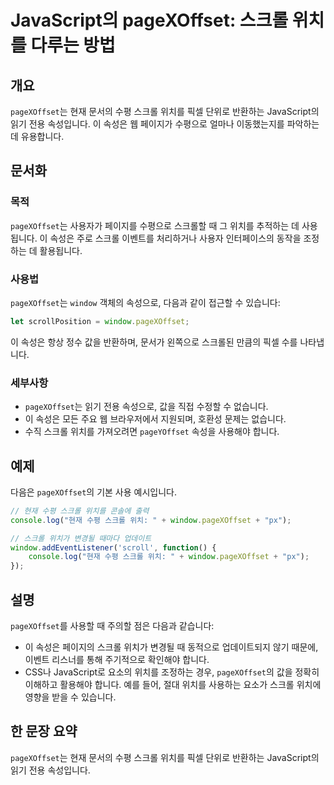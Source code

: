 <!--
Meta Description: # JavaScript의 pageXOffset: 스크롤 위치를 다루는 방법 ## 개요 `pageXOffset`는 현재 문서의 수평 스크롤 위치를 픽셀 단위로 반환하는 JavaScript의 읽기 전용 속성입니다. 이 속성은 웹 페이지가 수평으로 얼마나 이동했는지를 파악하...
Meta Keywords: pagexoffset, 스크롤, 위치를, 속성은, window
-->

# JavaScript의 pageXOffset: 스크롤 위치를 다루는 방법

## 개요
`pageXOffset`는 현재 문서의 수평 스크롤 위치를 픽셀 단위로 반환하는 JavaScript의 읽기 전용 속성입니다. 이 속성은 웹 페이지가 수평으로 얼마나 이동했는지를 파악하는 데 유용합니다.

## 문서화
### 목적
`pageXOffset`는 사용자가 페이지를 수평으로 스크롤할 때 그 위치를 추적하는 데 사용됩니다. 이 속성은 주로 스크롤 이벤트를 처리하거나 사용자 인터페이스의 동작을 조정하는 데 활용됩니다.

### 사용법
`pageXOffset`는 `window` 객체의 속성으로, 다음과 같이 접근할 수 있습니다:

```javascript
let scrollPosition = window.pageXOffset;
```

이 속성은 항상 정수 값을 반환하며, 문서가 왼쪽으로 스크롤된 만큼의 픽셀 수를 나타냅니다.

### 세부사항
- `pageXOffset`는 읽기 전용 속성으로, 값을 직접 수정할 수 없습니다.
- 이 속성은 모든 주요 웹 브라우저에서 지원되며, 호환성 문제는 없습니다.
- 수직 스크롤 위치를 가져오려면 `pageYOffset` 속성을 사용해야 합니다.

## 예제
다음은 `pageXOffset`의 기본 사용 예시입니다.

```javascript
// 현재 수평 스크롤 위치를 콘솔에 출력
console.log("현재 수평 스크롤 위치: " + window.pageXOffset + "px");

// 스크롤 위치가 변경될 때마다 업데이트
window.addEventListener('scroll', function() {
    console.log("현재 수평 스크롤 위치: " + window.pageXOffset + "px");
});
```

## 설명
`pageXOffset`를 사용할 때 주의할 점은 다음과 같습니다:
- 이 속성은 페이지의 스크롤 위치가 변경될 때 동적으로 업데이트되지 않기 때문에, 이벤트 리스너를 통해 주기적으로 확인해야 합니다.
- CSS나 JavaScript로 요소의 위치를 조정하는 경우, `pageXOffset`의 값을 정확히 이해하고 활용해야 합니다. 예를 들어, 절대 위치를 사용하는 요소가 스크롤 위치에 영향을 받을 수 있습니다.

## 한 문장 요약
`pageXOffset`는 현재 문서의 수평 스크롤 위치를 픽셀 단위로 반환하는 JavaScript의 읽기 전용 속성입니다.